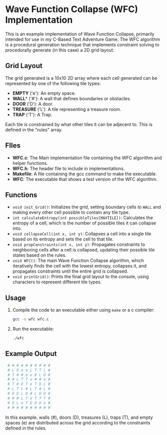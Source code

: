 # Wave Function Collapse (WFC) Implementation

This is an example implementation of Wave Function Collapse, primarily intended for use in my C-Based Text Adventure Game. The WFC algorithm is a procedural generation technique that implements constraint solving to procedurally generate (in this case) a 2D grid layout. 

## Grid Layout
The grid generated is a 10x10 2D array where each cell generated can be represented by one of the following tile types:

- **EMPTY** ('e'): An empty space.
- **WALL*** ('#'): A wall that defines boundaries or obstacles.
- **DOOR** ('D'): A door.
- **TREASURE** ('L'): A tile representing a treasure room.
- **TRAP** ('T'): A Trap.

Each tile is constrained by what other tiles it can be adjecent to. This is defined in the "rules" array.

## FIles
- **WFC.c**: The Main implementation file containing the WFC algorithm and helper functions.  
- **WFC.h**: The header file to include in implementations.   
- **Makefile**: A file containing the gcc command to make the executable.  
- **WFC**: The executable that shows a test version of the WFC algorithm.  

## Functions  
  
- `void init_Grid()`: Initializes the grid, setting boundary cells to `WALL` and making every other cell possible to contain any tile type.  
- `int calculateEntropy(int possibleTiles[MAXTILE])`: Calculates the entropy of a cell, which is the number of possible tiles it can collapse into.  
- `void collapseCell(int x, int y)`: Collapses a cell into a single tile based on its entropy and sets the cell to that tile. 
- `void propConstraints(int x, int y)`: Propagates constraints to neighboring cells after a cell is collapsed, updating their possible tile states based on the rules.  
- `void WFC()`: The main Wave Function Collapse algorithm, which iteratively finds the cell with the lowest entropy, collapses it, and propagates constraints until the entire grid is collapsed.  
- `void printGrid()`: Prints the final grid layout to the console, using characters to represent different tile types.  
  
## Usage
  
1. Compile the code to an executable either using `make` or a c compiler:  
   ```sh
   gcc -o wfc wfc.c
2. Run the executable:  
   ```sh
   ./wfc

## Example Output  
  
```sh
 # # # # # # # # # #
 # L D e e L T T L #
 # T # # e e # L D #
 # # L T T e # # e #
 # T # D T e T D L #
 # L T L # L T # L #
 # D D L D # L D D #
 # # # L T e T T T #
 # D L e T D D D e #
 # # # # # # # # # #
```
  
In this example, walls (#), doors (D), treasures (L), traps (T), and empty spaces (e) are distributed across the grid according to the constraints defined in the rules.
